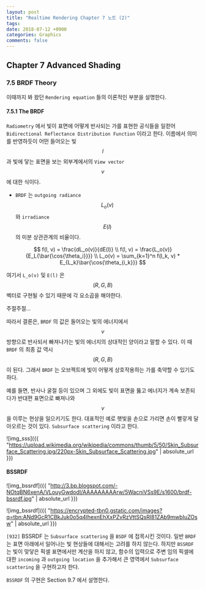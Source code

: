 ```yaml
---
layout: post
title: "Realtime Rendering Chapter 7 노트 (2)"
tags: 
date: 2018-07-12 +0900
categories: Graphics
comments: false
---
```

<script type="text/javascript"
    src="http://cdn.mathjax.org/mathjax/latest/MathJax.js?config=TeX-AMS-MML_HTMLorMML">
</script>

## Chapter 7 Advanced Shading

### 7.5 BRDF Theory

이때까지 봐 왔던 `Rendering equation` 들의 이론적인 부분을 설명한다.

#### 7.5.1 The BRDF

`Radiometry` 에서 빛이 표면에 어떻게 반사되는 가를 표현한 공식들을 일컫어 `Bidirectional Reflectance Distribution Function` 이라고 한다. 이름에서 의미를 반영하듯이 어떤 들어오는 빛 $$ l $$ 과 빛에 닿는 표면을 보는 외부계에서의 `View vector` $$ v $$ 에 대한 식이다.

* `BRDF` 는 `outgoing radiance` $$ L_o(v) $$ 와 `irradiance` $$ E(l) $$ 의 미분 상관관계의 비율이다.

$$ 
f(l, v) = \frac{dL_o(v)}{dE(l)} \\
f(l, v) = \frac{L_o(v)}{E_L{\bar{\cos{\theta_i}}}} \\
L_o(v) = \sum_{k=1}^n f(l_k, v) * E_{L_k}\bar{\cos{\theta_{i_k}}}
$$

여기서 `L_o(v)` 및 `E(l)` 은 $$ (R, G, B) $$ 벡터로 구현될 수 있기 때문에 각 요소곱을 해야한다.

주절주절...

따라서 결론은, `BRDF` 의 값은 들어오는 빛의 에너지에서 $$ v $$ 방향으로 반사되서 빠져나가는 빛의 에너지의 상대적인 양이라고 말할 수 있다. 이 때 `BRDF` 의 최종 값 역시 $$ (R, G, B) $$ 이 된다. 그래서 `BRDF` 는 오브젝트에 빛이 어떻게 상호작용하는 가를 축약할 수 있기도 하다.

예를 들면, 반사나 굴절 등이 있으며 그 외에도 빛이 표면을 뚫고 에너지가 계속 보존되다가 반대편 표면으로 빠져나와 $$ v $$ 을 이루는 현상을 일으키기도 한다. 대표적인 예로 햇빛을 손으로 가리면 손이 빨갛게 달아오르는 것이 있다. `Subsurface scattering` 이라고 한다.

![img_sss]({{ "https://upload.wikimedia.org/wikipedia/commons/thumb/5/50/Skin_Subsurface_Scattering.jpg/220px-Skin_Subsurface_Scattering.jpg" | absolute_url }})

#### BSSRDF

![img_bssrdf]({{ "http://3.bp.blogspot.com/-NOtqBN6xenA/VLouyGwdodI/AAAAAAAAArw/5WacniVSs9E/s1600/brdf-bssrdf.jpg" | absolute_url }})

![img_bssrdf]({{ "https://encrypted-tbn0.gstatic.com/images?q=tbn:ANd9GcR1CBkJuk0o5q4IhexnEhXxPZvRzVttSQsRl81ZAb9mwbIuZOsw" | absolute_url }})

`[932]` BSSRDF 는 `Subsurface scattering` 을 `BSDF` 에 접목시킨 것이다. 일반 `BRDF` 는 표면 아래에서 일어나는 빛 현상들에 대해서는 고려를 하지 않는다. 하지만 `BSSRDF` 는 빛이 맞닿은 픽셀 표면에서만 계산을 하지 않고, 함수의 입력으로 주변 임의 픽셀에 대한 `incoming` 과 `outgoing location` 을 추가해서 큰 영역에서 `Subsurface scattering` 을 구현하고자 한다.

`BSSRDF` 의 구현은 Section 9.7 에서 설명한다.



